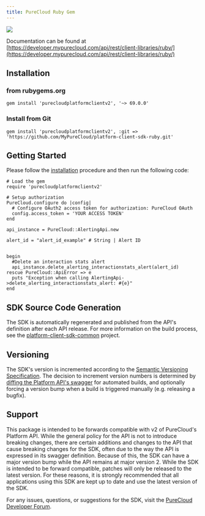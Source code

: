 ```yaml
---
title: PureCloud Ruby Gem
---
```

![](http://ruby-gem-downloads-badge.herokuapp.com/purecloudplatformclientv2?label=69.0.0)

Documentation can be found at [https://developer.mypurecloud.com/api/rest/client-libraries/ruby/](https://developer.mypurecloud.com/api/rest/client-libraries/ruby/)

## Installation

### from rubygems.org

```{"language":"ruby"}
gem install 'purecloudplatformclientv2', '~> 69.0.0'
```

### Install from Git

```{"language":"ruby"}
gem install 'purecloudplatformclientv2', :git => 'https://github.com/MyPureCloud/platform-client-sdk-ruby.git'
```

## Getting Started

Please follow the [installation](#installation) procedure and then run the following code:

```{"language":"ruby"}
# Load the gem
require 'purecloudplatformclientv2'

# Setup authorization
PureCloud.configure do |config|
  # Configure OAuth2 access token for authorization: PureCloud OAuth
  config.access_token = 'YOUR ACCESS TOKEN'
end

api_instance = PureCloud::AlertingApi.new

alert_id = "alert_id_example" # String | Alert ID


begin
  #Delete an interaction stats alert
  api_instance.delete_alerting_interactionstats_alert(alert_id)
rescue PureCloud::ApiError => e
  puts "Exception when calling AlertingApi->delete_alerting_interactionstats_alert: #{e}"
end

```

## SDK Source Code Generation

The SDK is automatically regenerated and published from the API's definition after each API release. For more information on the build process, see the [platform-client-sdk-common](https://github.com/MyPureCloud/platform-client-sdk-common) project.


## Versioning

The SDK's version is incremented according to the [Semantic Versioning Specification](https://semver.org/). The decision to increment version numbers is determined by [diffing the Platform API's swagger](https://github.com/purecloudlabs/platform-client-sdk-common/blob/master/modules/swaggerDiff.js) for automated builds, and optionally forcing a version bump when a build is triggered manually (e.g. releasing a bugfix).


## Support

This package is intended to be forwards compatible with v2 of PureCloud's Platform API. While the general policy for the API is not to introduce breaking changes, there are certain additions and changes to the API that cause breaking changes for the SDK, often due to the way the API is expressed in its swagger definition. Because of this, the SDK can have a major version bump while the API remains at major version 2. While the SDK is intended to be forward compatible, patches will only be released to the latest version. For these reasons, it is strongly recommended that all applications using this SDK are kept up to date and use the latest version of the SDK.

For any issues, questions, or suggestions for the SDK, visit the [PureCloud Developer Forum](https://developer.mypurecloud.com/forum/).
